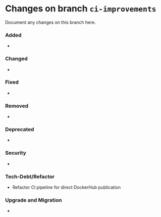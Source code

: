 # Changes on branch `ci-improvements`
Document any changes on this branch here.
### Added
- 

### Changed
- 

### Fixed
- 

### Removed
- 

### Deprecated
- 

### Security
- 

### Tech-Debt/Refactor
- Refactor CI pipeline for direct DockerHub publication

### Upgrade and Migration
- 
